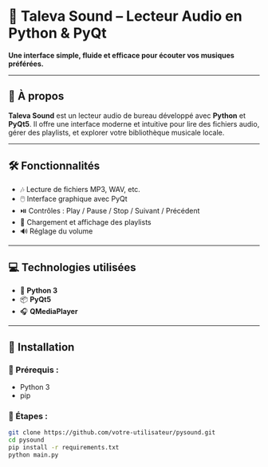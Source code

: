 # 🎵 Taleva Sound – Lecteur Audio en Python & PyQt

**Une interface simple, fluide et efficace pour écouter vos musiques préférées.**

---

## 🧠 À propos

**Taleva Sound** est un lecteur audio de bureau développé avec **Python** et **PyQt5**. Il offre une interface moderne et intuitive pour lire des fichiers audio, gérer des playlists, et explorer votre bibliothèque musicale locale.

---

## 🛠️ Fonctionnalités

- 🎶 Lecture de fichiers MP3, WAV, etc.
- 🖱️ Interface graphique avec PyQt
- ⏯️ Contrôles : Play / Pause / Stop / Suivant / Précédent
- 🧾 Chargement et affichage des playlists
- 🔊 Réglage du volume
---

## 💻 Technologies utilisées

- 🐍 **Python 3**
- 📦 **PyQt5**
- 🎧 **QMediaPlayer** 

---

## 🚀 Installation

### 🔹 Prérequis :
- Python 3
- pip

### 🔹 Étapes :

```bash
git clone https://github.com/votre-utilisateur/pysound.git
cd pysound
pip install -r requirements.txt
python main.py
